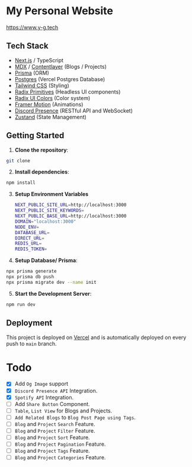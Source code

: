 # My Personal Website

https://www.y-g.tech

## Tech Stack

- [Next.js](nextjs.org) / TypeScript
- [MDX](https://mdxjs.com) / [Contentlayer](https://contentlayer.dev/) (Blogs / Projects)
- [Prisma](https://www.prisma.io) (ORM)
- [Postgres](https://vercel.com/docs/storage/vercel-postgres) (Vercel Postgres Database)
- [Tailwind CSS](https://tailwindcss.com) (Styling)
- [Radix Primitives](https://www.radix-ui.com/primitives) (Headless UI components)
- [Radix UI Colors](https://www.radix-ui.com/colors) (Color system)
- [Framer Motion](https://www.framer.com/motion/) (Animations)
- [Discord Presence](https://github.com/Phineas/lanyard) (RESTful API and WebSocket)
- [Zustand](https://github.com/pmndrs/zustand) (State Management)

## Getting Started

1. **Clone the repository**:

```bash
git clone
```

2. **Install dependencies**:

```bash
npm install
```

3. **Setup Environment Variables**

   ```bash
   NEXT_PUBLIC_SITE_URL=http://localhost:3000
   NEXT_PUBLIC_SITE_KEYWORDS=
   NEXT_PUBLIC_BASE_URL=http://localhost:3000
   DOMAIN="localhost:3000"
   NODE_ENV=
   DATABASE_URL=
   DIRECT_URL=
   REDIS_URL=
   REDIS_TOKEN=
   ```

4. **Setup Database/ Prisma**:

```bash
npx prisma generate
npx prisma db push
npx prisma migrate dev --name init
```

5. **Start the Development Server**:

```bash
npm run dev
```

## Deployment

This project is deployed on [Vercel](https://vercel.com) and is automatically deployed on every push to `main` branch.

# Todo

- [x] Add `Og Image` support
- [x] `Discord Presence API` Integration.
- [x] `Spotify API` Integration.
- [ ] Add `Share Button` Component.
- [ ] `Table`, `List View` for Blogs and Projects.
- [ ] `Add Related Blogs` to `Blog Post Page using Tags`.
- [ ] `Blog` and `Project` `Search` Feature.
- [ ] `Blog` and `Project` `Filter` Feature.
- [ ] `Blog` and `Project` `Sort` Feature.
- [ ] `Blog` and `Project` `Pagination` Feature.
- [ ] `Blog` and `Project` `Tags` Feature.
- [ ] `Blog` and `Project` `Categories` Feature.
